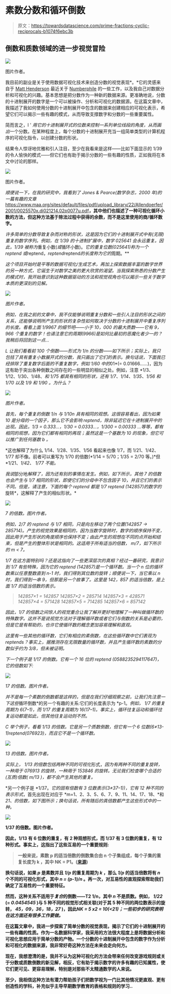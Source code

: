 # 素数分数和循环倒数

> 原文：<https://towardsdatascience.com/prime-fractions-cyclic-reciprocals-b1074f6ebc3b>

## 倒数和质数领域的进一步视觉冒险

![](img/dce548e910c0afc7e496bbcefe7c7e65.png)

图片作者。

我目前的副业是关于使用数据可视化技术来创造分数的视觉表现*。*它的灵感来自于 [Matt Henderson](https://twitter.com/matthen2) 最近关于 [Numberphile](https://www.numberphile.com/) 的一些工作，以及我自己对数据分析和可视化的兴趣。基本思想是把分数作为一种新的数据来源。更准确地说，分数的十进制展开的数字是一个可以被操作、分析和可视化的数据源。在这篇文章中，我描述了我如何使用分数的十进制展开中包含的数据来创建相应的可视化表示，希望它们可以揭示一些有趣的模式，从而导致支撑数字和分数的一些重要属性。

简而言之，I ' *用它的十进制展开式的位数来控制一系列单位线段的角度，从而画出*一个分数。在某种程度上，每个分数的十进制展开充当一组简单类型的计算机程序的可视化指令，以创建分数的形状。

结果令人惊讶地优雅和引人注目，至少在我看来是这样——比如下面显示的 1/39 的令人愉快的模式——但它们也有助于揭示分数的一些有趣的性质，正如我将在本文中讨论的那样。

![](img/d916d10875e4afabe0093d2013f21a40.png)

图片作者。

*顺便说一下，在我的研究中，我看到了 Jones & Pearce(数学杂志，2000 年)的一篇有趣的文章*<https://www.maa.org/sites/default/files/pdf/upload_library/22/Allendoerfer/2001/0025570x.di021214.02p0077u.pdf>**，其中他们也描述了一种可视化循环小数的方法，但这种方法基于除法过程中获得的余数，而不是这里使用的商/循环数字。**

*许多简单的分数导致复杂而对称的形状，这是因为它们的十进制展开式中有(无限)重复的数字序列。例如，在 1/39 的十进制扩展中，数字 025641 会永远重复。因此，1/39 被称为*重复小数(*或*循环小数)。*它的重复位数(025641)称为一个 *reptend* 或*reptend，*reptend*reptend*的长度称为它的*周期。**

*这个项目开始时是平等的数据可视化/生成艺术，再加上探索数据丰富的数字世界的另一种方式，它诞生于对数学之美的更大欣赏的渴望。当我探索熟悉的分数产生的模式时，我开始意识到这种数据驱动的方法和视觉视角也可以揭示一些关于数字本质的更深刻的见解。*

*![](img/10d0f3b16412e12657e172e4ce02c7b6.png)*

*图片作者。*

*例如，在我之前的文章中，我不仅能够说明重复分数和一些引人注目的形状之间的关系，还能够说明所产生的形状的复杂性如何取决于分数的十进制展开中重复序列的长度。看看上面 1/9967 的细节吧——小于 10，000 的最大质数——它有 9，966 个重复的数字！也请注意它的周期(9966)是如何比最初的恶魔化者少一的？我稍后将回到这一点…*

*L 让我们看看前 100 个倒数——形式为 *1/n* 的分数——如下所示；实际上，我只包括了具有重复小数展开式的分数，我只画出了它们的表示。换句话说，下面我已经排除了重复数字后面的不重复数字，例如 *1/60* 中的*01*(= 0.01666……)，因为这有助于突出各种倒数之间存在的一些明显的相似之处。例如，注意 *1/3、1/12、1/30、1/48、*和 *1/75* 都具有相同的形状，还有 *1/7、1/14、1/35、1/56 和 1/70* 以及 *1/9 和 1/90* 。为什么？*

*![](img/5f159f9f40402bf6bf02634f15b6b53b.png)*

*图片作者。*

*首先，每个重复的倒数 *1/n* 与 *1/10n* 具有相同的观想。这很容易看出，因为如果 10 是分母的一个因子，那么它不会影响 reptend，除非延迟它在十进制展开中的出现。因此，1/3 = 0.333…，1/30 = 0.0333…，1/300 = 0.00333 …等等，都有相同的观想，因为它们都有相同的再现；虽然这是一个基数为 10 的现象，但它可以推广到任何基数 *b* 。*

*这也解释了为什么 1/14、1/28、1/35、1/56 看起来也像 1/7，而 1/21、1/42、1/77 却不像。前者可以重写为 1/70 的倍数(*1/14 = 5/70；1/35 = 2/70 等。)*但 *1/21、*1/42、 *1/77* 不能。*

*我说*部分地*解释了，因为还有别的事情在发生。例如，如下所示，其他 7 的倍数也会产生与 1/7 相同的形状，即使它们的分母中不包含因子 10，并且它们的表示不同。但是，请注意，下面的每个 reptend 都是 1/7 reptend (142857)的数字的*旋转*，这解释了产生的相似形状。*

*![](img/22592287381905e0c5a86cefa7196dfc.png)*

*7 的倍数。图片作者。*

*例如，2/7 的 reptend 与 1/7 相同，只是向左移动了两个位置(142857 → 285714)。产生的视觉效果是相同的，因为当数字旋转时，数字的顺序保持不变，因此用于产生形状的角度顺序也保持不变；由此产生的观想在不同的点开始和结束，但是产生的整体形状是相同的。这适用于所有适当的倍数， *m/7，如下所示的 m < 7。**

*1/7 在这方面特别吗？还是这指向了一些更深层次的真相？经过一番研究，我意识到 1/7 有些特殊，因为它的 reptend (142857)是一个循环数。当一个 *n* 位的循环数乘以任意整数直到 *n-1* 时，我们得到其位数的旋转；顺便说一下，当它乘以 n 时，我们得到一串 9，但那是另一个故事了。这里是 142，857 的适当倍数，是上面 1/7 的适当倍数的表示。*

> *142857×1 = 142857
> 142857×2 = 285714
> 142857×3 = 428571
> 142857×4 = 571428
> 142857×5 = 714285
> 142857×6 = 857142*

*因此，1/7 的倍数之间惊人的视觉重合让我了解并更好地理解了一种叫做循环数的特殊数字。这并不是说视觉方法对于理解循环数或者它们与倒数的关系是必要的，但是它是有帮助的，也许它使循环数的概念更加容易理解和直观。*

*这里有一些其他的循环数，它们有相应的素倒数，在这些循环数中它们表现为 reptends？事实上，据推测存在无限数量的循环数，并且产生循环数的素数的分数似乎约为 3/8，但未被证明。*

*下一个例子是 1/17 的倒数。它有一个 16 位的 reptend (0588235294117647)，它的倍数如下:*

*![](img/5727f0713ff5791c26595f4951206726.png)*

*17 的倍数。图片作者。*

*并不是每一个素数的倒数都是这样的，但是在我们仔细观察之前，让我们先注意一下这些*循环倒数*的另一个有趣的关系:它们的长度表示为 *p-1。*例如， *1/7* 的重复周期为 6(*7–1*)，而 *1/17* 的重复周期为 16(*17–1*)。事实上，*循环往复运动和*循环往复运动都是如此，但其他往复运动则不然。*

*C 举个例子，看看 1/13 的倍数。它是另一个质数倒数，但它有一个 6 位数(*6≠13-1*)reptend(*076923*)，而且它不是一个循环数。*

*![](img/a40c8960fb7e28add8d2fc1db742562a.png)*

*13 的倍数。图片作者。*

*实际上， *1/13* 的倍数包括两种不同的可视化*形式，*因为有两种不同的重复旋转，一种用于 *076913* 的旋转，一种用于 *153846* 的旋转。无论我们检查哪个合适的(互质)倍数( *m/13* )，都不会产生其他的重复。*

*另一个例子是 *1/37。*它的固有倍数有 3 位数表示(*3≠37–1)*)，它有 12 种不同的表示形式*，首先出现在对应于 *m=1、2、3、5、6、7、9、11、14、17、18、*和 *21、*的倍数，如下图所示；换句话说，所有随后的真倍数都产生这些形式中的一种。**

**![](img/54d9804b31f4c22e702789584adff10d.png)**

**1/37 的倍数。图片作者。**

**因此，1/13 有 6 位数的重复，有 2 种观想形式，而 1/37 有 3 位数的重复，有 12 种形式。事实上，这指出了这些互易的一个重要规则:**

> **一般来说，素数 **p** 的适当倍数的倒数集合由 **n** 个子集组成，每个子集的重复长度为 **k** ，其中 NK = P1。([来源](https://en.wikipedia.org/wiki/Repeating_decimal))**

**换句话说，如果 *p* 是素数并且 *1/p* 的重复周期为 *k* ，那么 *1/p* 的适当倍数将有 *n* 个不同的可视化形式，其中 *n = (p-1)/n* 。再一次，对互易性的直观探索帮助我们确定了互易性的一个重要特征。**

**然而，这种关系不适用于*复合*的倒数——T2 1/n，其中 *n* 不是质数。例如， *1/22* (= *0.0454545* )与 5 种不同的视觉形式相关联(对于其 5 种不同的两位数表示的旋转， *45，09，36，18，27* )，因此*NK = 5 x2 = 10(<21)；一些初步的研究表明在这方面还有很多工作要做。***

**在这篇文章中，我进一步探索了简单分数的视觉表现，揭示了它们的十进制展开的一些有趣的性质。作为一名数据科学家，我采用的方法很大程度上是将数据分析和可视化思想应用于简单分数的产物。一个分数的十进制展开中包含的数字作为分析和可视化的数据来源，我非常好奇这种方法在未来会走向何方。**

**现在，我想澄清的是，我并不认为这种可视化的方法会带来任何改变游戏规则或关于分数或质数倒数的新见解，相反，它有助于揭示数字的许多有趣的已知属性，使它们更可见、更容易理解，特别是对那些不太精通数学的人来说。**

**至少，我相信这种方法有潜力帮助孩子们把数学视为一门比其他情况更直观、更有创造性的学科，补充似乎主导早期数学教育的表格和规则的学习..**